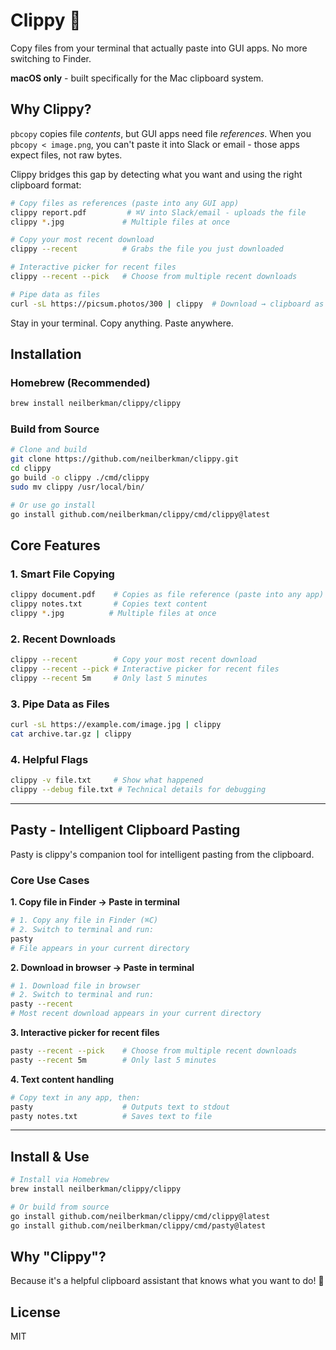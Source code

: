 # Clippy 📎

Copy files from your terminal that actually paste into GUI apps. No more switching to Finder.

**macOS only** - built specifically for the Mac clipboard system.

## Why Clippy?

`pbcopy` copies file _contents_, but GUI apps need file _references_. When you `pbcopy < image.png`, you can't paste it into Slack or email - those apps expect files, not raw bytes.

Clippy bridges this gap by detecting what you want and using the right clipboard format:

```bash
# Copy files as references (paste into any GUI app)
clippy report.pdf         # ⌘V into Slack/email - uploads the file
clippy *.jpg             # Multiple files at once

# Copy your most recent download
clippy --recent          # Grabs the file you just downloaded

# Interactive picker for recent files
clippy --recent --pick   # Choose from multiple recent downloads

# Pipe data as files
curl -sL https://picsum.photos/300 | clippy  # Download → clipboard as file
```

Stay in your terminal. Copy anything. Paste anywhere.

## Installation

### Homebrew (Recommended)

```bash
brew install neilberkman/clippy/clippy
```

### Build from Source

```bash
# Clone and build
git clone https://github.com/neilberkman/clippy.git
cd clippy
go build -o clippy ./cmd/clippy
sudo mv clippy /usr/local/bin/

# Or use go install
go install github.com/neilberkman/clippy/cmd/clippy@latest
```

## Core Features

### 1. Smart File Copying
```bash
clippy document.pdf    # Copies as file reference (paste into any app)
clippy notes.txt       # Copies text content
clippy *.jpg          # Multiple files at once
```

### 2. Recent Downloads
```bash
clippy --recent        # Copy your most recent download
clippy --recent --pick # Interactive picker for recent files
clippy --recent 5m     # Only last 5 minutes
```

### 3. Pipe Data as Files
```bash
curl -sL https://example.com/image.jpg | clippy
cat archive.tar.gz | clippy
```

### 4. Helpful Flags
```bash
clippy -v file.txt     # Show what happened
clippy --debug file.txt # Technical details for debugging
```

---

## Pasty - Intelligent Clipboard Pasting

Pasty is clippy's companion tool for intelligent pasting from the clipboard.

### Core Use Cases

**1. Copy file in Finder → Paste in terminal**
```bash
# 1. Copy any file in Finder (⌘C)
# 2. Switch to terminal and run:
pasty
# File appears in your current directory
```

**2. Download in browser → Paste in terminal**
```bash
# 1. Download file in browser
# 2. Switch to terminal and run:
pasty --recent
# Most recent download appears in your current directory
```

**3. Interactive picker for recent files**
```bash
pasty --recent --pick    # Choose from multiple recent downloads
pasty --recent 5m        # Only last 5 minutes
```

**4. Text content handling**
```bash
# Copy text in any app, then:
pasty                    # Outputs text to stdout
pasty notes.txt          # Saves text to file
```

---

## Install & Use

```bash
# Install via Homebrew
brew install neilberkman/clippy/clippy

# Or build from source
go install github.com/neilberkman/clippy/cmd/clippy@latest
go install github.com/neilberkman/clippy/cmd/pasty@latest
```

## Why "Clippy"?

Because it's a helpful clipboard assistant that knows what you want to do! 📎

## License

MIT
